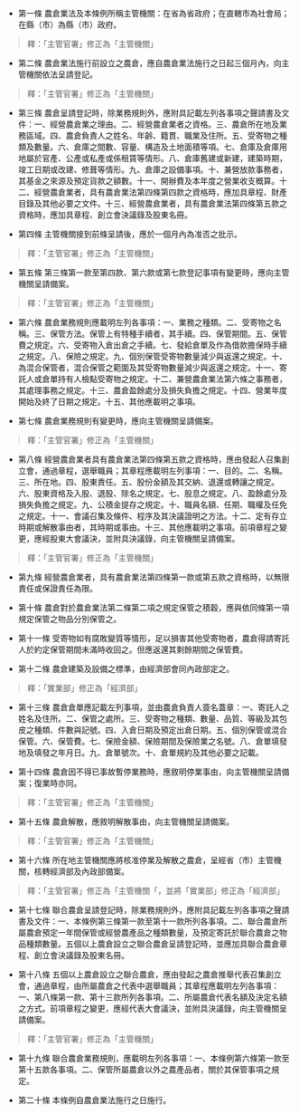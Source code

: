 * 第一條 農倉業法及本條例所稱主管機關：在省為省政府；在直轄市為社會局；在縣（市）為縣（市）政府。

> 釋：「主管官署」修正為「主管機關」

* 第二條 農倉業法施行前設立之農倉，應自農倉業法施行之日起三個月內，向主管機關依法呈請登記。

> 釋：「主管官署」修正為「主管機關」

* 第三條 農倉呈請登記時，除業務規則外，應附具記載左列各事項之聲請書及文件：一、經營農倉業之理由。二、經營農倉業者之資格。三、農倉所在地及業務區域。四、農倉負責人之姓名、年齡、籍貫、職業及住所。五、受寄物之種類及數量。六、倉庫之間數、容量、構造及土地面積等項。七、倉庫及倉庫用地屬於官產、公產或私產或係租賃等情形。八、倉庫舊建或新建，建築時期，竣工日期或改建、修葺等情形。九、倉庫之設備事項。十、兼營放款事務者，其基金之來源及預定貨款之額數。十一、開辦費及本年度之營業收支概算。十二、經營農倉業者，具有農倉業法第四條第四款之資格時，應加具章程、財產目錄及其他必要之文件。十三、經營農倉業者，具有農倉業法第四條第五款之資格時，應加具章程、創立會決議錄及股東名冊。

* 第四條 主管機關接到前條呈請後，應於一個月內為准否之批示。

> 釋：「主管官署」修正為「主管機關」

* 第五條 第三條第一款至第四款、第六款或第七款登記事項有變更時，應向主管機關呈請備案。

> 釋：「主管官署」修正為「主管機關」

* 第六條 農倉業務規則應載明左列各事項：一、業務之種類。二、受寄物之名稱。三、保管方法。保管上有特種手續者，其手續。四、保管期間。五、保管費之規定。六、受寄物入倉出倉之手續。七、發給倉單及作為借款擔保時手續之規定。八、保險之規定。九、個別保管受寄物數量減少與返還之規定。十、為混合保管者，混合保管之範圍及其受寄物數量減少與返還之規定。十一、寄託人或倉單持有人檢點受寄物之規定。十二、兼營農倉業法第六條之事務者，其處理事務之規定。十三、農倉盈餘處分及損失負擔之規定。十四、營業年度開始及終了日期之規定。十五、其他應載明之事項。

* 第七條 農倉業務規則有變更時，應向主管機關呈請備案。

> 釋：「主管官署」修正為「主管機關」

* 第八條 經營農倉業者具有農倉業法第四條第五款之資格時，應由發起人召集創立會，通過章程，選舉職員；其章程應載明左列事項：一、目的。二、名稱。三、所在地。四、股東責任。五、股份金額及其交納、退還或轉讓之規定。六、股東資格及入股、退股、除名之規定。七、股息之規定。八、盈餘處分及損失負擔之規定。九、公積金提存之規定。十、職員名額、任期、職權及任免之規定。十一、會議召集及條件、程序及其決議證明之方法。十二、定有存立時期或解散事由者，其時期或事由。十三、其他應載明之事項。前項章程之變更，應經股東大會議決，並附具決議錄，向主管機關呈請備案。

> 釋：「主管官署」修正為「主管機關」

* 第九條 經營農倉業者，具有農倉業法第四條第一款或第五款之資格時，以無限責任或保證責任為限。

* 第十條 農倉對於農倉業法第二條第二項之規定保管之積穀，應與依同條第一項規定保管之物品分別保管之。

* 第十一條 受寄物如有腐敗變質等情形，足以損害其他受寄物者，農倉得請寄託人於約定保管期間未滿時收回之。但應返還其剩餘期間之保管費。

* 第十二條 農倉建築及設備之標準，由經濟部會同內政部定之。

> 釋：「實業部」修正為「經濟部」

* 第十三條 農倉倉單應記載左列事項，並由農倉負責人簽名蓋章：一、寄託人之姓名及住所。二、保管之處所。三、受寄物之種類、數量、品質、等級及其包皮之種類、件數與記號。四、入倉日期及預定出倉日期。五、個別保管或混合保管。六、保管費。七、保險金額、保險期間及保險業之名號。八、倉單填發地及填發之年月日。九、倉單號次。十、倉單規約及其他必要之記載。

* 第十四條 農倉因不得已事故暫停業務時，應敘明停業事由，向主管機關呈請備案；復業時亦同。

> 釋：「主管官署」修正為「主管機關」

* 第十五條 農倉解散，應敘明解散事由，向主管機關呈請備案。

> 釋：「主管官署」修正為「主管機關」

* 第十六條 所在地主管機關應將核准停業及解散之農倉，呈經省（市）主管機關，核轉經濟部及內政部備案。

> 釋：「主管官署」修正為「主管機關「，並將「實業部」修正為「經濟部」

* 第十七條 聯合農倉呈請登記時，除業務規則外，應附具記載左列各事項之聲請書及文件：一、本條例第三條第一款至第十一款所列各事項。二、聯合農倉所屬農倉預定一年間保管或經營農產品之種類數量，及預定寄託於聯合農倉之物品種類數量。五個以上農倉設立之聯合農倉呈請登記時，並應加具聯合農倉章程、創立會決議錄及股東名冊。

* 第十八條 五個以上農倉設立之聯合農倉，應由發起之農倉推舉代表召集創立會，通過章程，由所屬農倉之代表中選舉職員；其章程應載明左列各事項：一、第八條第一款、第十三款所列各事項。二、所屬農倉代表名額及決定名額之方式。前項章程之變更，應經代表大會議決，並附具決議錄，向主管機關呈請備案。

> 釋：「主管官署」修正為「主管機關」

* 第十九條 聯合農倉業務規則，應載明左列各事項：一、本條例第六條第一款至第十五款各事項。二、保管所屬農倉以外之農產品者，關於其保管事項之規定。

* 第二十條 本條例自農倉業法施行之日施行。


